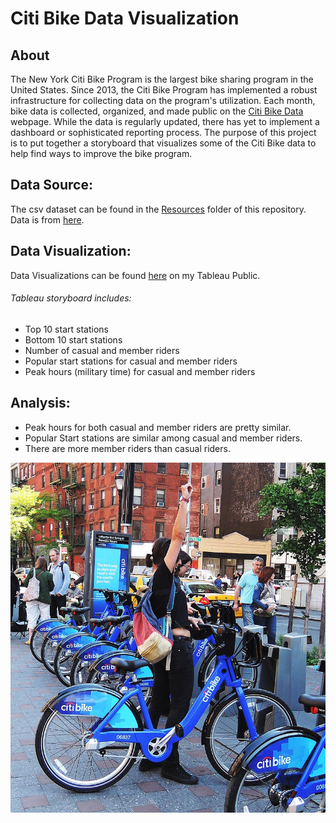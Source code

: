 # Citi Bike Data Visualization

## About
The New York Citi Bike Program is the largest bike sharing program in the United States. Since 2013, the Citi Bike Program has implemented a robust infrastructure for collecting data on the program's utilization. Each month, bike data is collected, organized, and made public on the [Citi Bike Data](https://ride.citibikenyc.com/system-data) webpage. While the data is regularly updated, there has yet to implement a dashboard or sophisticated reporting process. The purpose of this project is to put together a storyboard that visualizes some of the Citi Bike data to help find ways to improve the bike program.

## Data Source: 
The csv dataset can be found in the [Resources](https://github.com/thtrieu342/tableau-challenge/tree/main/Resources) folder of this repository. Data is from [here](https://s3.amazonaws.com/tripdata/index.html).

## Data Visualization:
Data Visualizations can be found [here](https://public.tableau.com/app/profile/toni5386/viz/CitiBikeAnalysisHomework_16240656410610/Story1) on my Tableau Public.

###### Tableau storyboard includes:
- Top 10 start stations
- Bottom 10 start stations
- Number of casual and member riders
- Popular start stations for casual and member riders
- Peak hours (military time) for casual and member riders

## Analysis:
- Peak hours for both casual and member riders are pretty similar.
- Popular Start stations are similar among casual and member riders.
- There are more member riders than casual riders.

![citi bikes](citi-bike-station-bikes.png)
